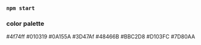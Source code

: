 ### `npm start`

### color palette

#4f74ff
#010319
#0A155A
#3D47Af
#48466B
#BBC2D8
#D103FC
#7D80AA
